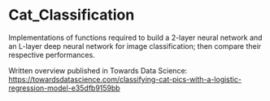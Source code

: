# Cat_Classification
Implementations of functions required to build a 2-layer neural network and an L-layer deep neural network for image classification; then compare their respective performances.

Written overview published in Towards Data Science: https://towardsdatascience.com/classifying-cat-pics-with-a-logistic-regression-model-e35dfb9159bb
